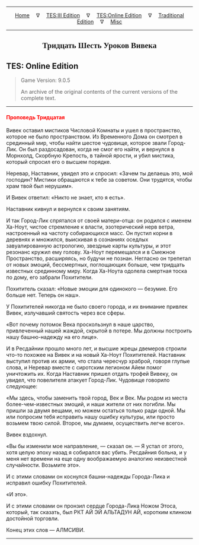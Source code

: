 
---

<!-- Jekyll Page Links -->

<center>
<a href="../../../../index.html">Home</a>
&emsp;&nabla;&emsp;
<a href="../../../index-tes3.html">TES:III Edition</a>
&emsp;&nabla;&emsp;
<a href="../../../index-teso.html">TES:Online Edition</a>
&emsp;&nabla;&emsp;
<a href="../../../index-traditional.html">Traditional Edition</a>
&emsp;&nabla;&emsp;
<a href="../../../index-misc.html">Misc</a>
</center>

<!-- Markdown Body Below: -->

---

<center>
<h2><span style="font-family:Georgia">Тридцать Шесть Уроков Вивека</span></h2>
</center>

## TES: Online Edition

> Game Version: 9.0.5
>
> An archive of the original contents of the current versions of the complete text.

---

#### <span style="color:red">Проповедь Тридцатая</span>

Вивек оставил мистиков Числовой Комнаты и ушел в пространство, которое не было пространством. Из Временного Дома он смотрел в срединный мир, чтобы найти шестое чудовище, которое звали Город-Лик. Он был раздосадован, когда не смог его найти, и вернулся в Морнхолд, Скорбную Крепость, в тайной ярости, и убил мистика, который спросил его о высшем порядке.

Неревар, Наставник, увидел это и спросил: «Зачем ты делаешь это, мой господин? Мистики обращаются к тебе за советом. Они трудятся, чтобы храм твой был нерушим».

И Вивек ответил: «Никто не знает, кто я есть».

Наставник кивнул и вернулся к своим занятиям.

И так Город-Лик спрятался от своей матери-отца: он родился с именем Ха-Ноут, чистое стремление к власти, эзотерический нерв ветра, настроенный на частоту собирающихся масс. Он пустил корни в деревнях и множился, выискивая в сознаниях оседлых завуалированную астрологию, звездные карты культуры, и этот резонанс кружил ему голову. Ха-Ноут перемещался и в Смежное Пространство, расширяясь, но будучи не познан. Негласно он трепетал от новых эмоций, бессмертных, поглощающих больше, чем тридцать известных срединному миру. Когда Ха-Ноута одолела смертная тоска по дому, его забрали Похитители.

Похититель сказал: «Новые эмоции для одинокого — безумие. Его больше нет. Теперь он наш».

У Похитителей никогда не было своего города, и их внимание привлек Вивек, излучавший святость через все сферы.

«Вот почему потомок Века проскользнул в наше царство, привлеченный нашей жаждой, скрытой в потере. Мы должны построить нашу башню-надежду на его лице».

И в Ресдайнии прошло много лет, и высшие жрецы двемеров строили что-то похожее на Вивек и на новый Ха-Ноут Похитителей. Наставник выступил против их армии, что стала чересчур храброй, говоря глупые слова, и Неревар вместе с сиротским легионом Айем помог уничтожить их. Когда Наставник пришел отдать трофей Вивеку, он увидел, что повелителя атакует Город-Лик. Чудовище говорило следующее:

«Мы здесь, чтобы заменить твой город, Век и Век. Мы родом из места более-чем-известных эмоций, и наши жители от них погибли. Мы пришли за двумя вещами, но можем остаться только ради одной. Мы или попросим тебя исправить нашу ошибку культуры, или просто возьмем твою силой. Второе, мы думаем, осуществить легче всего».

Вивек вздохнул.

«Вы бы изменили мое направление, — сказал он. — Я устал от этого, хотя целую эпоху назад я собирался вас убить. Ресдайния больна, и у меня нет времени на еще одну воображаемую аналогию неизвестной случайности. Возьмите это».

И с этими словами он коснулся башни-надежды Города-Лика и исправил ошибку Похитителей.

«И это».

И с этими словами он пронзил сердце Города-Лика Ножом Этоса, который, так сказать, был РКТ АЙ ЭЙ АЛЬТАДУН АЙ, коротким клинком достойной торговли.

Конец этих слов — АЛМСИВИ.

---
